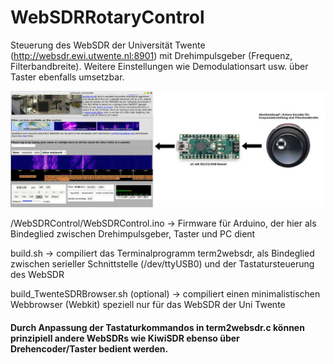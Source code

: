 # WebSDRRotaryControl

Steuerung des WebSDR der Universität Twente (http://websdr.ewi.utwente.nl:8901) mit Drehimpulsgeber (Frequenz, Filterbandbreite). Weitere Einstellungen wie Demodulationsart usw. über Taster ebenfalls umsetzbar.

![titel](https://github.com/BM45/WebSDRRotaryControl/blob/master/pics4www/titel.jpg)

/WebSDRControl/WebSDRControl.ino -> Firmware für Arduino, der hier als Bindeglied zwischen Drehimpulsgeber, Taster und PC dient

build.sh -> compiliert das Terminalprogramm term2websdr, als Bindeglied zwischen serieller Schnittstelle (/dev/ttyUSB0) und der Tastatursteuerung des WebSDR

build_TwenteSDRBrowser.sh (optional) -> compiliert einen minimalistischen Webbrowser (Webkit) speziell nur für das WebSDR der Uni Twente 

#### Durch Anpassung der Tastaturkommandos in term2websdr.c können prinzipiell andere WebSDRs wie KiwiSDR ebenso über Drehencoder/Taster bedient werden.
